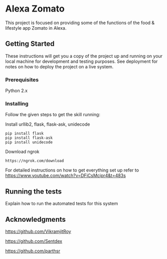 # Alexa Zomato

This project is focused on providing some of the functions of the food & lifestyle app Zomato in Alexa.

## Getting Started

These instructions will get you a copy of the project up and running on your local machine for development and testing purposes. See deployment for notes on how to deploy the project on a live system.

### Prerequisites

Python 2.x

### Installing

Follow the given steps to get the skill running:

Install urllib2, flask, flask-ask, unidecode

```
pip install flask
pip install flask-ask
pip install unidecode
```

Download ngrok

```
https://ngrok.com/download
```

For detailed instructions on how to get everything set up refer to https://www.youtube.com/watch?v=DFiCsMcipr4&t=483s

## Running the tests

Explain how to run the automated tests for this system

## Acknowledgments

https://github.com/VikramjitRoy

https://github.com/Sentdex

https://github.com/parthsr
